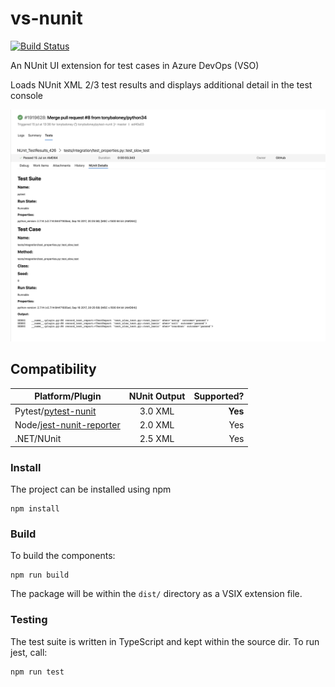 # vs-nunit

[![Build Status](https://dev.azure.com/AnthonyShaw/vs-nunit/_apis/build/status/tonybaloney.vs-nunit?branchName=master)](https://dev.azure.com/AnthonyShaw/vs-nunit/_build/latest?definitionId=6&branchName=master)

An NUnit UI extension for test cases in Azure DevOps (VSO)

Loads NUnit XML 2/3 test results and displays additional detail in the test console

![](images/screenshot.png)

## Compatibility

| Platform/Plugin      | NUnit Output           | Supported?  |
| -------------------- |:-----------------:| -----:|
| Pytest/[pytest-nunit](https://pypi.org/project/pytest-nunit/)  | 3.0 XML | **Yes** |
| Node/[jest-nunit-reporter](https://www.npmjs.com/package/jest-nunit-reporter) | 2.0 XML      |   Yes |
| .NET/NUnit                        | 2.5 XML      |   Yes |

### Install

The project can be installed using npm

```
npm install
```

### Build

To build the components:

```
npm run build
```

The package will be within the `dist/` directory as a VSIX extension file.

### Testing

The test suite is written in TypeScript and kept within the source dir. To run jest, call:

```
npm run test
```
